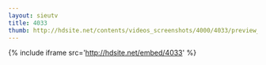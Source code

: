 ```yaml
---
layout: sieutv
title: 4033
thumb: http://hdsite.net/contents/videos_screenshots/4000/4033/preview_360p.mp4.jpg
---
```

{% include iframe src='http://hdsite.net/embed/4033' %}
 
